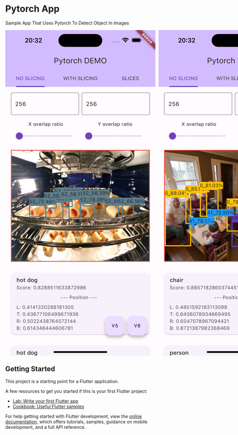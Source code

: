 # Pytorch App

Sample App That Uses Pytorch To Detect Object In Images

<div style="display: flex; grid-gap: 10px;">
  <img src="assets/samples/detections/hotdogs.png" />
  <img src="assets/samples/detections/people.png" />
  <img src="assets/samples/detections/zebra.png" />
</div>

## Getting Started

This project is a starting point for a Flutter application.

A few resources to get you started if this is your first Flutter project:

- [Lab: Write your first Flutter app](https://docs.flutter.dev/get-started/codelab)
- [Cookbook: Useful Flutter samples](https://docs.flutter.dev/cookbook)

For help getting started with Flutter development, view the
[online documentation](https://docs.flutter.dev/), which offers tutorials,
samples, guidance on mobile development, and a full API reference.
